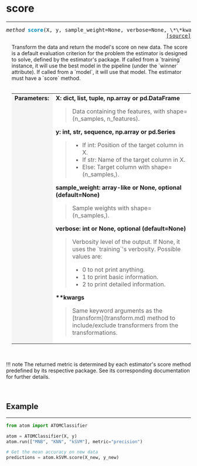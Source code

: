 # score
-------

<a name="atom"></a>
<pre><em>method</em> <strong style="color:#008AB8">score</strong>(X, y, sample_weight=None, verbose=None, \*\*kwargs) 
<div align="right"><a href="https://github.com/tvdboom/ATOM/blob/master/atom/basepredictor.py#L146">[source]</a></div></pre>
<div style="padding-left:3%">
Transform the data and return the model's score on new data. The score is a default
 evaluation criterion for the problem the estimator is designed to solve, defined by
 the estimator's package. If called from a `training` instance, it will use the best
 model in the pipeline (under the `winner` attribute). If called from a `model`, it
 will use that model. The estimator must have a `score` method.
<br /><br />
<table>
<tr>
<td width="15%" style="vertical-align:top; background:#F5F5F5;"><strong>Parameters:</strong></td>
<td width="75%" style="background:white;">
<strong>X: dict, list, tuple, np.array or pd.DataFrame</strong>
<blockquote>
Data containing the features, with shape=(n_samples, n_features).
</blockquote>
<strong>y: int, str, sequence, np.array or pd.Series</strong>
<blockquote>
<ul>
<li>If int: Position of the target column in X.</li>
<li>If str: Name of the target column in X.</li>
<li>Else: Target column with shape=(n_samples,).</li>
</ul>
</blockquote>
<strong>sample_weight: array-like or None, optional (default=None)</strong>
<blockquote>
Sample weights with shape=(n_samples,).
</blockquote>
<strong>verbose: int or None, optional (default=None)</strong>
<blockquote>
Verbosity level of the output. If None, it uses the `training`'s verbosity. Possible values are:
<ul>
<li>0 to not print anything.</li>
<li>1 to print basic information.</li>
<li>2 to print detailed information.</li>
</ul>
</blockquote>
<strong>**kwargs</strong>
<blockquote>
Same keyword arguments as the [transform](transform.md) method to
 include/exclude transformers from the transformations.
</blockquote>
</tr>
</table>
</div>
<br />

!!! note
    The returned metric is determined by each estimator's score method predefined
    by its respective package. See its corresponding documentation for further
    details.

<br>

## Example
----------

```python
from atom import ATOMClassifier

atom = ATOMClassifier(X, y)
atom.run(["MNB", "KNN", "kSVM"], metric="precision")

# Get the mean accuracy on new data
predictions = atom.kSVM.score(X_new, y_new)
```